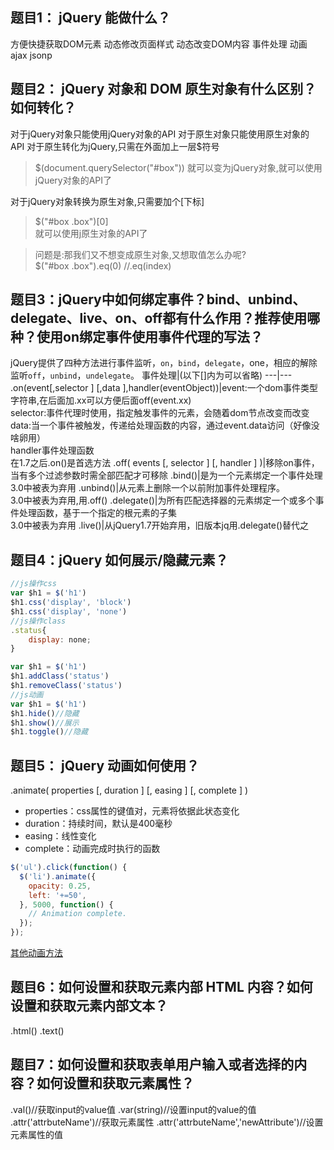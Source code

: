 ## 题目1： jQuery 能做什么？
方便快捷获取DOM元素
动态修改页面样式
动态改变DOM内容
事件处理
动画
ajax
jsonp
## 题目2： jQuery 对象和 DOM 原生对象有什么区别？如何转化？
对于jQuery对象只能使用jQuery对象的API
对于原生对象只能使用原生对象的 API
对于原生转化为jQuery,只需在外面加上一层$符号
> $(document.querySelector("#box"))
> 就可以变为jQuery对象,就可以使用jQuery对象的API了

对于jQuery对象转换为原生对象,只需要加个[下标]
> $("#box .box")[0]<br>
> 就可以使用j原生对象的API了

> 问题是:那我们又不想变成原生对象,又想取值怎么办呢?<br>
> $("#box .box").eq(0)  //.eq(index)
## 题目3：jQuery中如何绑定事件？bind、unbind、delegate、live、on、off都有什么作用？推荐使用哪种？使用on绑定事件使用事件代理的写法？
jQuery提供了四种方法进行事件监听，`on`，`bind`，`delegate`，one，相应的解除监听`off`，`unbind`，`undelegate`。
事件处理|(以下[]内为可以省略)
---|---
.on(event[,selector ] [,data ],handler(eventObject))|event:一个dom事件类型字符串,在后面加.xx可以方便后面off(event.xx)<br>selector:事件代理时使用，指定触发事件的元素，会随着dom节点改变而改变<br>data:当一个事件被触发，传递给处理函数的内容，通过event.data访问（好像没啥卵用）<br>handler事件处理函数<br>在1.7之后.on()是首选方法
.off( events [, selector ] [, handler ] )|移除on事件，当有多个过滤参数时需全部匹配才可移除
.bind()|是为一个元素绑定一个事件处理<br>3.0中被表为弃用
.unbind()|从元素上删除一个以前附加事件处理程序。<br>3.0中被表为弃用,用.off()
.delegate()|为所有匹配选择器的元素绑定一个或多个事件处理函数，基于一个指定的根元素的子集<br>3.0中被表为弃用
.live()|从jQuery1.7开始弃用，旧版本jq用.delegate()替代之


## 题目4：jQuery 如何展示/隐藏元素？
```js
//js操作css
var $h1 = $('h1')
$h1.css('display', 'block')
$h1.css('display', 'none')
//js操作class
.status{
    display: none;
}

var $h1 = $('h1')
$h1.addClass('status')
$h1.removeClass('status') 
//js动画
var $h1 = $('h1')
$h1.hide()//隐藏
$h1.show()//展示
$h1.toggle()//隐藏
```
## 题目5： jQuery 动画如何使用？
.animate( properties [, duration ] [, easing ] [, complete ] )
- properties：css属性的键值对，元素将依据此状态变化
- duration：持续时间，默认是400毫秒
- easing：线性变化
- complete：动画完成时执行的函数
```js
$('ul').click(function() {
  $('li').animate({
    opacity: 0.25,
    left: '+=50',
  }, 5000, function() {
    // Animation complete.
  });
});
```
[其他动画方法](url:"http://www.css88.com/jqapi-1.9/category/effects/custom-effects/")
## 题目6：如何设置和获取元素内部 HTML 内容？如何设置和获取元素内部文本？
.html()
.text()
## 题目7：如何设置和获取表单用户输入或者选择的内容？如何设置和获取元素属性？
.val()//获取input的value值
.var(string)//设置input的value的值
.attr('attrbuteName')//获取元素属性
.attr('attrbuteName','newAttribute')//设置元素属性的值